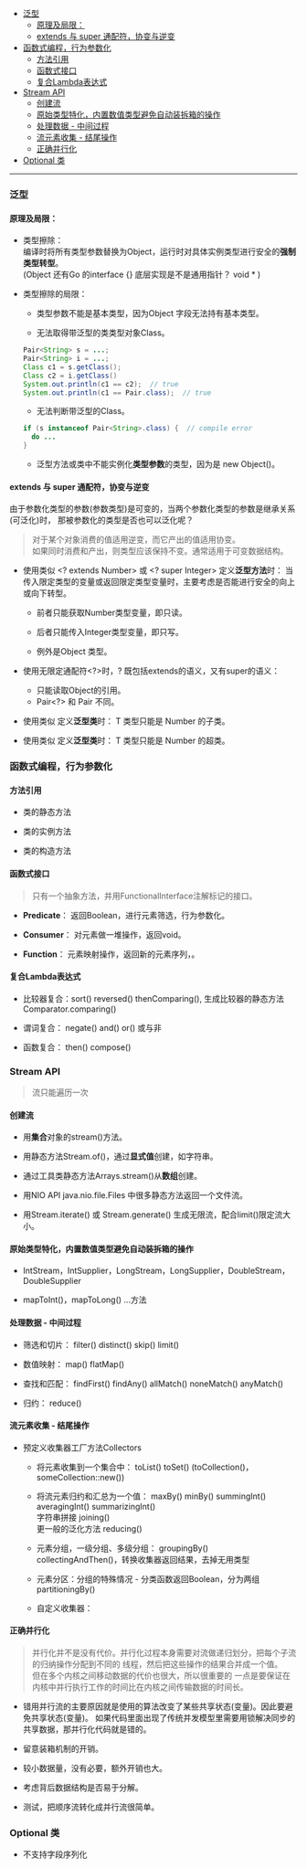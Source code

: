 
<!-- vim-markdown-toc GFM -->

- [泛型](#泛型)
  - [原理及局限：](#原理及局限)
  - [extends 与 super 通配符，协变与逆变](#extends-与-super-通配符协变与逆变)
- [函数式编程，行为参数化](#函数式编程行为参数化)
  - [方法引用](#方法引用)
  - [函数式接口](#函数式接口)
  - [复合Lambda表达式](#复合lambda表达式)
- [Stream API](#stream-api)
  - [创建流](#创建流)
  - [原始类型特化，内置数值类型避免自动装拆箱的操作](#原始类型特化内置数值类型避免自动装拆箱的操作)
  - [处理数据 - 中间过程](#处理数据---中间过程)
  - [流元素收集 - 结尾操作](#流元素收集---结尾操作)
  - [正确并行化](#正确并行化)
- [Optional 类](#optional-类)

<!-- vim-markdown-toc -->

---


### 泛型


#### 原理及局限：

- 类型擦除：  
  编译时将所有类型参数替换为Object，运行时对具体实例类型进行安全的**强制类型转型**。  
  (Object 还有Go 的interface {} 底层实现是不是通用指针？ void \* )

- 类型擦除的局限： 
  - 类型参数不能是基本类型，因为Object 字段无法持有基本类型。

  - 无法取得带泛型的类类型对象Class。

  ``` java
  Pair<String> s = ...; 
  Pair<String> i = ...; 
  Class c1 = s.getClass();
  Class c2 = i.getClass()
  System.out.println(c1 == c2);  // true
  System.out.println(c1 == Pair.class);  // true
  ```
  - 无法判断带泛型的Class。

  ``` java
  if (s instanceof Pair<String>.class) {  // compile error
    do ...
  }
  ```

  - 泛型方法或类中不能实例化**类型参数**的类型，因为是 new Object()。


#### extends 与 super 通配符，协变与逆变
由于参数化类型的参数(参数类型)是可变的，当两个参数化类型的参数是继承关系(可泛化)时，
那被参数化的类型是否也可以泛化呢？

> 对于某个对象消费的值适用逆变，而它产出的值适用协变。  
  如果同时消费和产出，则类型应该保持不变。通常适用于可变数据结构。

- 使用类似 <? extends Number> 或 <? super Integer> 定义**泛型方法**时：
  当传入限定类型的变量或返回限定类型变量时，主要考虑是否能进行安全的向上或向下转型。  
  - 前者只能获取Number类型变量，即只读。  

  - 后者只能传入Integer类型变量，即只写。

  - 例外是Object 类型。

- 使用无限定通配符<?>时，? 既包括extends的语义，又有super的语义：
  - 只能读取Object的引用。
  - Pair<?> 和 Pair 不同。

- 使用类似<T extends Number> 定义**泛型类**时：
  T 类型只能是 Number 的子类。

- 使用类似<T super Number> 定义**泛型类**时：
  T 类型只能是 Number 的超类。



### 函数式编程，行为参数化


#### 方法引用
- 类的静态方法

- 类的实例方法

- 类的构造方法


#### 函数式接口
> 只有一个抽象方法，并用FunctionalInterface注解标记的接口。

- **Predicate**： 返回Boolean，进行元素筛选，行为参数化。

- **Consumer**： 对元素做一堆操作，返回void。

- **Function**： 元素映射操作，返回新的元素序列，。


#### 复合Lambda表达式
- 比较器复合：sort() reversed() thenComparing(), 生成比较器的静态方法Comparator.comparing()

- 谓词复合： negate() and() or() 或与非

- 函数复合： then() compose()



### Stream API

> 流只能遍历一次


#### 创建流
- 用**集合**对象的stream()方法。

- 用静态方法Stream.of()，通过**显式值**创建，如字符串。

- 通过工具类静态方法Arrays.stream()从**数组**创建。

- 用NIO API java.nio.file.Files 中很多静态方法返回一个文件流。

- 用Stream.iterate() 或 Stream.generate() 生成无限流，配合limit()限定流大小。


#### 原始类型特化，内置数值类型避免自动装拆箱的操作
- IntStream，IntSupplier，LongStream，LongSupplier，DoubleStream，DoubleSupplier 

- mapToInt()，mapToLong() ...方法


#### 处理数据 - 中间过程
- 筛选和切片： filter() distinct() skip() limit()

- 数值映射： map() flatMap()

- 查找和匹配： findFirst() findAny() allMatch() noneMatch() anyMatch()

- 归约： reduce()


#### 流元素收集 - 结尾操作
- 预定义收集器工厂方法Collectors
  - 将元素收集到一个集合中：
    toList() toSet() (toCollection()，someCollection::new())

  - 将流元素归约和汇总为一个值： 
    maxBy() minBy() summingInt() averagingInt() summarizingInt()  
    字符串拼接 joining()  
    更一般的泛化方法 reducing()  
  
  - 元素分组，一级分组、多级分组：
    groupingBy()  
    collectingAndThen()，转换收集器返回结果，去掉无用类型
    
  - 元素分区：分组的特殊情况 - 分类函数返回Boolean，分为两组
    partitioningBy()

  - 自定义收集器：


#### 正确并行化
> 并行化并不是没有代价。并行化过程本身需要对流做递归划分，把每个子流的归纳操作分配到不同的
  线程，然后把这些操作的结果合并成一个值。  
  但在多个内核之间移动数据的代价也很大，所以很重要的
  一点是要保证在内核中并行执行工作的时间比在内核之间传输数据的时间长。

- 错用并行流的主要原因就是使用的算法改变了某些共享状态(变量)。因此要避免共享状态(变量)。
  如果代码里面出现了传统并发模型里需要用锁解决同步的共享数据，那并行化代码就是错的。

- 留意装箱机制的开销。

- 较小数据量，没有必要，额外开销也大。

- 考虑背后数据结构是否易于分解。

- 测试，把顺序流转化成并行流很简单。


### Optional 类
- 不支持字段序列化

